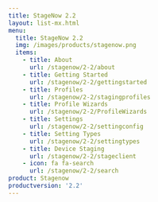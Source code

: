 ```yaml
---
title: StageNow 2.2
layout: list-mx.html
menu:
  title: StageNow 2.2
  img: /images/products/stagenow.png
  items:
    - title: About
      url: /stagenow/2-2/about
    - title: Getting Started
      url: /stagenow/2-2/gettingstarted
    - title: Profiles
      url: /stagenow/2-2/stagingprofiles
    - title: Profile Wizards
      url: /stagenow/2-2/ProfileWizards
    - title: Settings
      url: /stagenow/2-2/settingconfig
    - title: Setting Types
      url: /stagenow/2-2/settingtypes
    - title: Device Staging
      url: /stagenow/2-2/stageclient
    - icon: fa fa-search
      url: /stagenow/2-2/search
product: Stagenow
productversion: '2.2'
---
```










